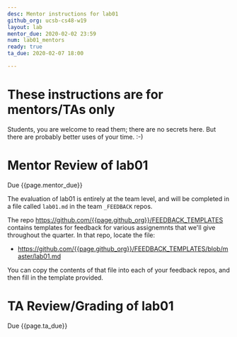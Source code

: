 ```yaml
---
desc: Mentor instructions for lab01
github_org: ucsb-cs48-w19
layout: lab
mentor_due: 2020-02-02 23:59
num: lab01_mentors
ready: true
ta_due: 2020-02-07 18:00

---
```


<div style="display:none">
https://ucsb-cs48.github.io/w19/lab/lab01_mentors/
</div>

# These instructions are for mentors/TAs only

Students, you are welcome to read them; there are no secrets here.   But there are probably better uses of your time. :-)

# Mentor Review of lab01

Due {{page.mentor_due}}

The evaluation of lab01 is entirely at the team level, and will be completed in a file called `lab01.md` in the team `_FEEDBACK` repos.  

The repo <https://github.com/{{page.github_org}}/FEEDBACK_TEMPLATES> contains templates for feedback for various assignemnts that we'll
give throughout the quarter.  In that repo, locate the file:

* <https://github.com/{{page.github_org}}/FEEDBACK_TEMPLATES/blob/master/lab01.md>

You can copy the contents of that file into each of your feedback repos, and then fill in the template provided.

# TA Review/Grading of lab01

Due {{page.ta_due}}
